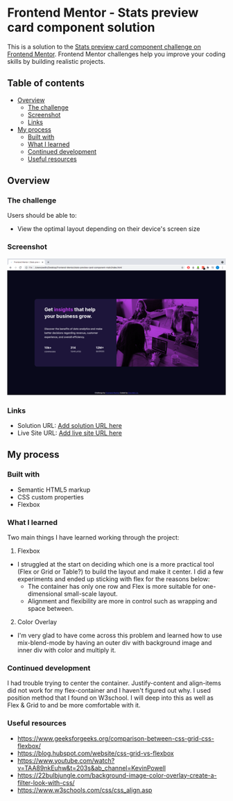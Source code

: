 # Frontend Mentor - Stats preview card component solution

This is a solution to the [Stats preview card component challenge on Frontend Mentor](https://www.frontendmentor.io/challenges/stats-preview-card-component-8JqbgoU62). Frontend Mentor challenges help you improve your coding skills by building realistic projects. 

## Table of contents

- [Overview](#overview)
  - [The challenge](#the-challenge)
  - [Screenshot](#screenshot)
  - [Links](#links)
- [My process](#my-process)
  - [Built with](#built-with)
  - [What I learned](#what-i-learned)
  - [Continued development](#continued-development)
  - [Useful resources](#useful-resources)


## Overview

### The challenge

Users should be able to:

- View the optimal layout depending on their device's screen size

### Screenshot

![](./screenshot.png)

### Links

- Solution URL: [Add solution URL here](https://your-solution-url.com)
- Live Site URL: [Add live site URL here](https://your-live-site-url.com)

## My process

### Built with

- Semantic HTML5 markup
- CSS custom properties
- Flexbox


### What I learned

Two main things I have learned working through the project:
1) Flexbox
- I struggled at the start on deciding which one is a more practical tool (Flex or Grid or Table?) to build the layout and make it center. I did a few experiments and ended up sticking with flex for the reasons below:
    - The container has only one row and Flex is more suitable for one-dimensional small-scale layout.
    - Alignment and flexibility are more in control such as wrapping and space between.
2) Color Overlay
- I'm very glad to have come across this problem and learned how to use mix-blend-mode by having an outer div with background image and inner div with color and multiply it.


### Continued development

I had trouble trying to center the container. Justify-content and align-items did not work for my flex-container and I haven't figured out why. I used position method that I found on W3school. I will deep into this as well as Flex & Grid to and be more comfortable with it.

### Useful resources

- https://www.geeksforgeeks.org/comparison-between-css-grid-css-flexbox/ 
- https://blog.hubspot.com/website/css-grid-vs-flexbox 
- https://www.youtube.com/watch?v=TAA89nkEuhw&t=203s&ab_channel=KevinPowell
- https://22bulbjungle.com/background-image-color-overlay-create-a-filter-look-with-css/
- https://www.w3schools.com/css/css_align.asp 


